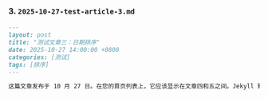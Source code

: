 ### 3. `2025-10-27-test-article-3.md`

```markdown
---
layout: post
title: "测试文章三：日期排序"
date: 2025-10-27 14:00:00 +0800
categories: [测试]
tags: [排序]
---

这篇文章发布于 10 月 27 日。在您的首页列表上，它应该显示在文章四和五之间。Jekyll 默认按日期降序排列文章。
```
